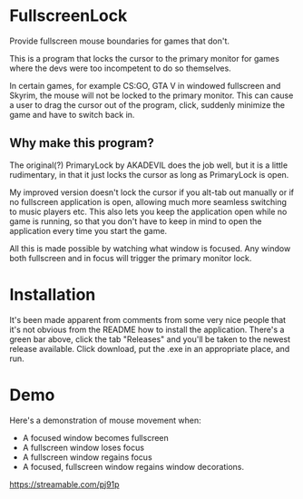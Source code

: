 # FullscreenLock
Provide fullscreen mouse boundaries for games that don't.

This is a program that locks the cursor to the primary monitor for games where the devs were too incompetent to do so themselves.

In certain games, for example CS:GO, GTA V in windowed fullscreen and Skyrim, the mouse will not be locked to the primary monitor.
This can cause a user to drag the cursor out of the program, click, suddenly minimize the game and have to switch back in.

## Why make this program?

The original(?) PrimaryLock by AKADEVIL does the job well, but it is a little rudimentary, in that it just locks the cursor as long as PrimaryLock is open. 

My improved version doesn't lock the cursor if you alt-tab out manually or if no fullscreen application is open, allowing much more seamless switching to music players etc.
This also lets you keep the application open while no game is running, so that you don't have to keep in mind to open the application every time you start the game.

All this is made possible by watching what window is focused. Any window both fullscreen and in focus will trigger the primary monitor lock.

# Installation

It's been made apparent from comments from some very nice people that it's not obvious from the README how to install the application. There's a green bar above, click the tab "Releases" and you'll be taken to the newest release available. Click download, put the .exe in an appropriate place, and run.


# Demo

Here's a demonstration of mouse movement when:
- A focused window becomes fullscreen
- A fullscreen window loses focus
- A fullscreen window regains focus
- A focused, fullscreen window regains window decorations.

https://streamable.com/pj91p
